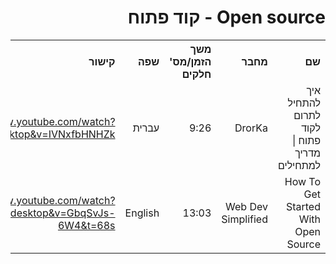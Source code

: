 <div dir="rtl">
    <h1>Open source - קוד פתוח</h1>
    <table>
        <tr>
            <th style="text-align: right;">שם</th>
            <th style="text-align: right;">מחבר</th>
            <th style="text-align: right;">משך הזמן/מס' חלקים</th>
            <th style="text-align: right;">שפה</th>
            <th style="text-align: right;">קישור</th>
            <th style="text-align: right;">הערות</th>
        </tr>
        <tr>
            <td style="text-align: right;">איך להתחיל לתרום לקוד פתוח | מדריך למתחילים</td>
            <td style="text-align: right;">DrorKa</td>
            <td style="text-align: right;">9:26</td>
            <td style="text-align: right;">עברית</td>
            <td style="text-align: right;">
                <a href="https://www.youtube.com/watch?app=desktop&v=IVNxfbHNHZk">https://www.youtube.com/watch?app=desktop&v=IVNxfbHNHZk</a>   
            </td>
            <td style="text-align: right;"></td>
        </tr><tr>
            <td style="text-align: right;">How To Get Started With Open Source</td>
            <td style="text-align: right;">Web Dev Simplified</td>
            <td style="text-align: right;">13:03</td>
            <td style="text-align: right;">English</td>
            <td style="text-align: right;">
                <a href="https://www.youtube.com/watch?app=desktop&v=GbqSvJs-6W4&t=68s">https://www.youtube.com/watch?app=desktop&v=GbqSvJs-6W4&t=68s</a>   
            </td>
            <td style="text-align: right;"></td>
        </tr>
    <table>
</div>